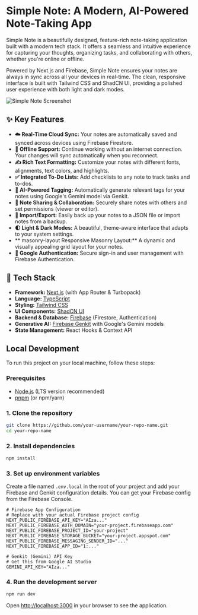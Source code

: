 # Simple Note: A Modern, AI-Powered Note-Taking App

Simple Note is a beautifully designed, feature-rich note-taking application built with a modern tech stack. It offers a seamless and intuitive experience for capturing your thoughts, organizing tasks, and collaborating with others, whether you're online or offline.

Powered by Next.js and Firebase, Simple Note ensures your notes are always in sync across all your devices in real-time. The clean, responsive interface is built with Tailwind CSS and ShadCN UI, providing a polished user experience with both light and dark modes.

![Simple Note Screenshot](<img width="1666" height="569" alt="image" src="https://github.com/user-attachments/assets/c131cbbc-fc44-45d9-93f8-52b33f230898" />)


## ✨ Key Features

*   **☁️ Real-Time Cloud Sync:** Your notes are automatically saved and synced across devices using Firebase Firestore.
*   **🔌 Offline Support:** Continue working without an internet connection. Your changes will sync automatically when you reconnect.
*   **✍️ Rich Text Formatting:** Customize your notes with different fonts, alignments, text colors, and highlights.
*   **✅ Integrated To-Do Lists:** Add checklists to any note to track tasks and to-dos.
*   **🤖 AI-Powered Tagging:** Automatically generate relevant tags for your notes using Google's Gemini model via Genkit.
*   **🤝 Note Sharing & Collaboration:** Securely share notes with others and set permissions (viewer or editor).
*   **💾 Import/Export:** Easily back up your notes to a JSON file or import notes from a backup.
*   **🌓 Light & Dark Modes:** A beautiful, theme-aware interface that adapts to your system settings.
*   ** masonry-layout Responsive Masonry Layout:** A dynamic and visually appealing grid layout for your notes.
*   **🔐 Google Authentication:** Secure sign-in and user management with Firebase Authentication.

## 🚀 Tech Stack

*   **Framework:** [Next.js](https://nextjs.org/) (with App Router & Turbopack)
*   **Language:** [TypeScript](https://www.typescriptlang.org/)
*   **Styling:** [Tailwind CSS](https://tailwindcss.com/)
*   **UI Components:** [ShadCN UI](https://ui.shadcn.com/)
*   **Backend & Database:** [Firebase](https://firebase.google.com/) (Firestore, Authentication)
*   **Generative AI:** [Firebase Genkit](https://firebase.google.com/docs/genkit) with Google's Gemini models
*   **State Management:** React Hooks & Context API

## Local Development

To run this project on your local machine, follow these steps:

### Prerequisites

*   [Node.js](https://nodejs.org/) (LTS version recommended)
*   [pnpm](https://pnpm.io/installation) (or npm/yarn)

### 1. Clone the repository

```bash
git clone https://github.com/your-username/your-repo-name.git
cd your-repo-name
```

### 2. Install dependencies

```bash
npm install
```

### 3. Set up environment variables

Create a file named `.env.local` in the root of your project and add your Firebase and Genkit configuration details. You can get your Firebase config from the Firebase Console.

```
# Firebase App Configuration
# Replace with your actual Firebase project config
NEXT_PUBLIC_FIREBASE_API_KEY="AIza..."
NEXT_PUBLIC_FIREBASE_AUTH_DOMAIN="your-project.firebaseapp.com"
NEXT_PUBLIC_FIREBASE_PROJECT_ID="your-project"
NEXT_PUBLIC_FIREBASE_STORAGE_BUCKET="your-project.appspot.com"
NEXT_PUBLIC_FIREBASE_MESSAGING_SENDER_ID="..."
NEXT_PUBLIC_FIREBASE_APP_ID="1:..."

# Genkit (Gemini) API Key
# Get this from Google AI Studio
GEMINI_API_KEY="AIza..."
```

### 4. Run the development server

```bash
npm run dev
```

Open [http://localhost:3000](http://localhost:3000) in your browser to see the application.
